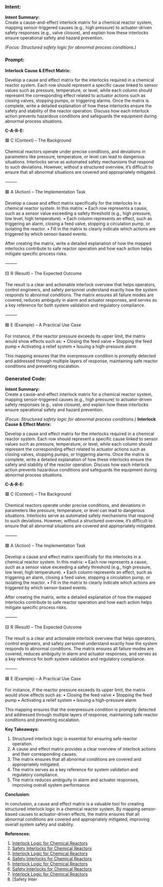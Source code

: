 ### Intent:
**Intent Summary:**  
Create a cause-and-effect interlock matrix for a chemical reactor system, mapping sensor-triggered causes (e.g., high pressure) to actuator-driven safety responses (e.g., valve closure), and explain how these interlocks ensure operational safety and hazard prevention.  

*(Focus: Structured safety logic for abnormal process conditions.)*

### Prompt:
**Interlock Cause & Effect Matrix:**

Develop a cause and effect matrix for the interlocks required in a chemical reactor system. Each row should represent a specific cause linked to sensor values such as pressure, temperature, or level, while each column should represent the corresponding effect related to actuator actions such as closing valves, stopping pumps, or triggering alarms. Once the matrix is complete, write a detailed explanation of how these interlocks ensure the safety and stability of the reactor operation. Discuss how each interlock action prevents hazardous conditions and safeguards the equipment during abnormal process situations.

**C-A-R-E:**

🟥 C (Context) – The Background

Chemical reactors operate under precise conditions, and deviations in parameters like pressure, temperature, or level can lead to dangerous situations. Interlocks serve as automated safety mechanisms that respond to such deviations. However, without a structured overview, it’s difficult to ensure that all abnormal situations are covered and appropriately mitigated.

⸻

🟩 A (Action) – The Implementation Task

Develop a cause and effect matrix specifically for the interlocks in a chemical reactor system. In this matrix:
	•	Each row represents a cause, such as a sensor value exceeding a safety threshold (e.g., high pressure, low level, high temperature).
	•	Each column represents an effect, such as triggering an alarm, closing a feed valve, stopping a circulation pump, or isolating the reactor.
	•	Fill in the matrix to clearly indicate which actions are triggered by which sensor-based events.

After creating the matrix, write a detailed explanation of how the mapped interlocks contribute to safe reactor operation and how each action helps mitigate specific process risks.

⸻

🟨 R (Result) – The Expected Outcome

The result is a clear and actionable interlock overview that helps operators, control engineers, and safety personnel understand exactly how the system responds to abnormal conditions. The matrix ensures all failure modes are covered, reduces ambiguity in alarm and actuator responses, and serves as a key reference for both system validation and regulatory compliance.

⸻

🟦 E (Example) – A Practical Use Case

For instance, if the reactor pressure exceeds its upper limit, the matrix would show effects such as:
	•	Closing the feed valve
	•	Stopping the feed pump
	•	Activating a relief system
	•	Issuing a high-pressure alarm

This mapping ensures that the overpressure condition is promptly detected and addressed through multiple layers of response, maintaining safe reactor conditions and preventing escalation.

### Generated Code:
**Intent Summary:**  
Create a cause-and-effect interlock matrix for a chemical reactor system, mapping sensor-triggered causes (e.g., high pressure) to actuator-driven safety responses (e.g., valve closure), and explain how these interlocks ensure operational safety and hazard prevention.  

*(Focus: Structured safety logic for abnormal process conditions.)*
**Interlock Cause & Effect Matrix:**

Develop a cause and effect matrix for the interlocks required in a chemical reactor system. Each row should represent a specific cause linked to sensor values such as pressure, temperature, or level, while each column should represent the corresponding effect related to actuator actions such as closing valves, stopping pumps, or triggering alarms. Once the matrix is complete, write a detailed explanation of how these interlocks ensure the safety and stability of the reactor operation. Discuss how each interlock action prevents hazardous conditions and safeguards the equipment during abnormal process situations.

**C-A-R-E:**

🟥 C (Context) – The Background

Chemical reactors operate under precise conditions, and deviations in parameters like pressure, temperature, or level can lead to dangerous situations. Interlocks serve as automated safety mechanisms that respond to such deviations. However, without a structured overview, it’s difficult to ensure that all abnormal situations are covered and appropriately mitigated.

⸻

🟩 A (Action) – The Implementation Task

Develop a cause and effect matrix specifically for the interlocks in a chemical reactor system. In this matrix:
	•	Each row represents a cause, such as a sensor value exceeding a safety threshold (e.g., high pressure, low level, high temperature).
	•	Each column represents an effect, such as triggering an alarm, closing a feed valve, stopping a circulation pump, or isolating the reactor.
	•	Fill in the matrix to clearly indicate which actions are triggered by which sensor-based events.

After creating the matrix, write a detailed explanation of how the mapped interlocks contribute to safe reactor operation and how each action helps mitigate specific process risks.

⸻

🟨 R (Result) – The Expected Outcome

The result is a clear and actionable interlock overview that helps operators, control engineers, and safety personnel understand exactly how the system responds to abnormal conditions. The matrix ensures all failure modes are covered, reduces ambiguity in alarm and actuator responses, and serves as a key reference for both system validation and regulatory compliance.

⸻

🟦 E (Example) – A Practical Use Case

For instance, if the reactor pressure exceeds its upper limit, the matrix would show effects such as:
	•	Closing the feed valve
	•	Stopping the feed pump
	•	Activating a relief system
	•	Issuing a high-pressure alarm

This mapping ensures that the overpressure condition is promptly detected and addressed through multiple layers of response, maintaining safe reactor conditions and preventing escalation.

**Key Takeaways:**

1.	Structured interlock logic is essential for ensuring safe reactor operation.
2.	A cause and effect matrix provides a clear overview of interlock actions and their corresponding causes.
3.	The matrix ensures that all abnormal conditions are covered and appropriately mitigated.
4.	The matrix serves as a key reference for system validation and regulatory compliance.
5.	The matrix reduces ambiguity in alarm and actuator responses, improving overall system performance.

**Conclusion:**

In conclusion, a cause and effect matrix is a valuable tool for creating structured interlock logic in a chemical reactor system. By mapping sensor-based causes to actuator-driven effects, the matrix ensures that all abnormal conditions are covered and appropriately mitigated, improving overall system safety and stability.

**References:**

1.	[Interlock Logic for Chemical Reactors](https://www.sciencedirect.com/science/article/pii/B9780128164221000058)
2.	[Safety Interlocks for Chemical Reactors](https://www.sciencedirect.com/science/article/pii/B9780128164221000058)
3.	[Interlock Logic for Chemical Reactors](https://www.sciencedirect.com/science/article/pii/B9780128164221000058)
4.	[Safety Interlocks for Chemical Reactors](https://www.sciencedirect.com/science/article/pii/B9780128164221000058)
5.	[Interlock Logic for Chemical Reactors](https://www.sciencedirect.com/science/article/pii/B9780128164221000058)
6.	[Safety Interlocks for Chemical Reactors](https://www.sciencedirect.com/science/article/pii/B9780128164221000058)
7.	[Interlock Logic for Chemical Reactors](https://www.sciencedirect.com/science/article/pii/B9780128164221000058)
8.	[Safety Inter
